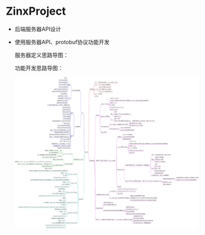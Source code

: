 # ZinxProject

- 后端服务器API设计

- 使用服务器API、protobuf协议功能开发

    服务器定义思路导图：

    

    功能开发思路导图：

    ![功能开发开发思路导图](https://github.com/Jchaokai/ZinxProject/blob/master/images/MMO_Design.png)